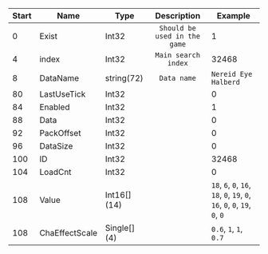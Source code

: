 |Start|Name|Type|Description|Example|
|---|---|---|:---:|---|
|0|Exist|Int32|`Should be used in the game`|1|
|4|index|Int32|`Main search index`|32468|
|8|DataName|string(72)|`Data name`|`Nereid Eye Halberd`|
|80|LastUseTick|Int32||0|
|84|Enabled|Int32||1|
|88|Data|Int32||0|
|92|PackOffset|Int32||0|
|96|DataSize|Int32||0|
|100|ID|Int32||32468|
|104|LoadCnt|Int32||0|
|108|Value|Int16[] (14)||`18`, `6`, `0`, `16`, `18`, `0`, `19`, `0`, `16`, `0`, `0`, `19`, `0`, `0`|
|108|ChaEffectScale|Single[] (4)||`0.6`, `1`, `1`, `0.7`|
